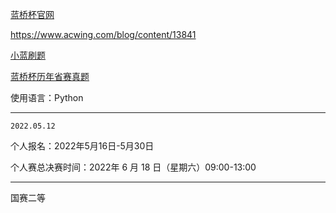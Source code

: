 [蓝桥杯官网](https://dasai.lanqiao.cn/pages/dasai/index.html)

https://www.acwing.com/blog/content/13841

[小蓝刷题](https://blog.csdn.net/m0_55148406?type=blog)

[蓝桥杯历年省赛真题](http://oj.ecustacm.cn/viewnews.php?id=1021)

使用语言：Python


---------------

`2022.05.12`


个人报名：2022年5月16日-5月30日

个人赛总决赛时间：2022年 6 月 18 日（星期六）09:00-13:00

---------------


国赛二等
